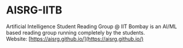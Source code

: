# AISRG-IITB
Artificial Intelligence Student Reading Group @ IIT Bombay is an AI/ML based reading group running completely by the students.  
Website: [https://aisrg.github.io/](https://aisrg.github.io/)
